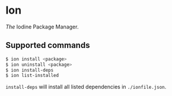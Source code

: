 # Ion
*The* Iodine Package Manager.

## Supported commands
```bash
$ ion install <package>
$ ion uninstall <package>
$ ion install-deps
$ ion list-installed
```

`install-deps` will install all listed dependencies in `./ionfile.json`.

